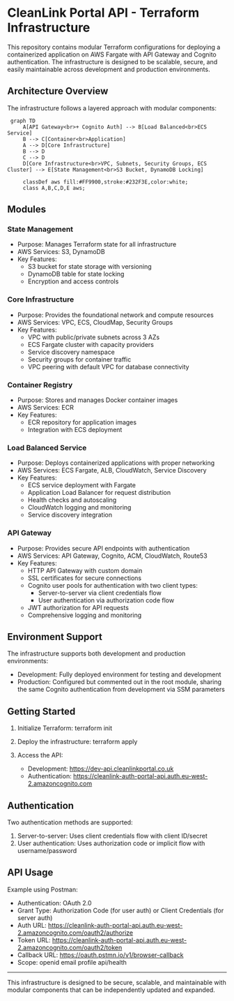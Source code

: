 # CleanLink Portal API - Terraform Infrastructure

This repository contains modular Terraform configurations for deploying a containerized application on AWS Fargate with API Gateway and Cognito authentication. The infrastructure is designed to be scalable, secure, and easily maintainable across development and production environments.

## Architecture Overview

The infrastructure follows a layered approach with modular components:

```mermaid
 graph TD
     A[API Gateway<br>+ Cognito Auth] --> B[Load Balanced<br>ECS Service]
     B --> C[Container<br>Application]
     A --> D[Core Infrastructure]
     B --> D
     C --> D
     D[Core Infrastructure<br>VPC, Subnets, Security Groups, ECS Cluster] --> E[State Management<br>S3 Bucket, DynamoDB Locking]

     classDef aws fill:#FF9900,stroke:#232F3E,color:white;
     class A,B,C,D,E aws;
```

## Modules

### State Management

- Purpose: Manages Terraform state for all infrastructure
- AWS Services: S3, DynamoDB
- Key Features:
  - S3 bucket for state storage with versioning
  - DynamoDB table for state locking
  - Encryption and access controls

### Core Infrastructure

- Purpose: Provides the foundational network and compute resources
- AWS Services: VPC, ECS, CloudMap, Security Groups
- Key Features:
  - VPC with public/private subnets across 3 AZs
  - ECS Fargate cluster with capacity providers
  - Service discovery namespace
  - Security groups for container traffic
  - VPC peering with default VPC for database connectivity

### Container Registry

- Purpose: Stores and manages Docker container images
- AWS Services: ECR
- Key Features:
  - ECR repository for application images
  - Integration with ECS deployment

### Load Balanced Service

- Purpose: Deploys containerized applications with proper networking
- AWS Services: ECS Fargate, ALB, CloudWatch, Service Discovery
- Key Features:
  - ECS service deployment with Fargate
  - Application Load Balancer for request distribution
  - Health checks and autoscaling
  - CloudWatch logging and monitoring
  - Service discovery integration

### API Gateway

- Purpose: Provides secure API endpoints with authentication
- AWS Services: API Gateway, Cognito, ACM, CloudWatch, Route53
- Key Features:
  - HTTP API Gateway with custom domain
  - SSL certificates for secure connections
  - Cognito user pools for authentication with two client types:
    - Server-to-server via client credentials flow
    - User authentication via authorization code flow
  - JWT authorization for API requests
  - Comprehensive logging and monitoring

## Environment Support

The infrastructure supports both development and production environments:

- Development: Fully deployed environment for testing and development
- Production: Configured but commented out in the root module, sharing the same Cognito authentication from development via SSM parameters

## Getting Started

1. Initialize Terraform:
   terraform init
2. Deploy the infrastructure:
   terraform apply
3. Access the API:

   - Development: https://dev-api.cleanlinkportal.co.uk
   - Authentication: https://cleanlink-auth-portal-api.auth.eu-west-2.amazoncognito.com

## Authentication

Two authentication methods are supported:

1. Server-to-server: Uses client credentials flow with client ID/secret
2. User authentication: Uses authorization code or implicit flow with username/password

## API Usage

Example using Postman:

- Authentication: OAuth 2.0
- Grant Type: Authorization Code (for user auth) or Client Credentials (for server auth)
- Auth URL: https://cleanlink-auth-portal-api.auth.eu-west-2.amazoncognito.com/oauth2/authorize
- Token URL: https://cleanlink-auth-portal-api.auth.eu-west-2.amazoncognito.com/oauth2/token
- Callback URL: https://oauth.pstmn.io/v1/browser-callback
- Scope: openid email profile api/health

---

This infrastructure is designed to be secure, scalable, and maintainable with modular components that can be independently updated and expanded.
